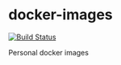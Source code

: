 # docker-images

[![Build Status](https://ci.systest.eu/api/badges/gergof/docker-images/status.svg)](https://ci.systest.eu/gergof/docker-images)

Personal docker images

